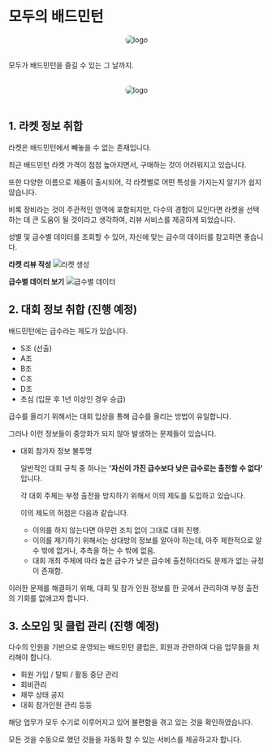 # 모두의 배드민턴 

<div style="display:flex; justify-content:center; "><img
style="border-radius:20px;" src="https://i.ibb.co/Cmfkfpx/Frame-1.png" alt="logo" /></div>

<br>

모두가 배드민턴을 즐길 수 있는 그 날까지.


<br>


<div style="display:flex; justify-content:center;"><img 
style="border-radius:20px;" src="https://i.ibb.co/f8hXG94/image.png" alt="logo" loading="lazy" /></div>


<br>

##  1. 라켓 정보 취합

라켓은 배드민턴에서 빼놓을 수 없는 존재입니다.

최근 배드민턴 라켓 가격이 점점 높아지면서, 구매하는 것이 어려워지고 있습니다.

또한 다양한 이름으로 제품이 출시되어, 각 라켓별로 어떤 특성을 가지는지 알기가 쉽지 않습니다.

비록 장비라는 것이 주관적인 영역에 포함되지만, 다수의 경험이 모인다면 라켓을 선택하는 데 큰 도움이 될 것이라고 생각하여, 리뷰 서비스를 제공하게 되었습니다.

성별 및 급수별 데이터를 조회할 수 있어, 자신에 맞는 급수의 데이터를 참고하면 좋습니다.



**라켓 리뷰 작성**
![라켓 생성](https://i.ibb.co/YtHDYw9/image.gif)


**급수별 데이터 보기**
![급수별 데이터](https://i.ibb.co/Sr3yn5p/image.gif)


## 2. 대회 정보 취합 (진행 예정)
배드민턴에는 급수라는 제도가 있습니다.

- S조 (선출)
- A조
- B조
- C조
- D조
- 초심 (입문 후 1년 이상인 경우 승급)

급수를 올리기 위해서는 대회 입상을 통해 급수를 올리는 방법이 유일합니다.

그러나 이런 정보들이 중앙화가 되지 않아 발생하는 문제들이 있습니다.

- 대회 참가자 정보 불투명
   
  일반적인 대회 규칙 중 하나는 **'자신이 가진 급수보다 낮은 급수로는 출전할 수 없다'** 입니다. 

  각 대회 주체는 부정 출전을 방지하기 위해서 이의 제도를 도입하고 있습니다.

  이의 제도의 허점은 다음과 같습니다.

  - 이의를 하지 않는다면 아무런 조치 없이 그대로 대회 진행.
  - 이의를 제기하기 위해서는 상대방의 정보를 알아야 하는데, 아주 제한적으로 알 수 밖에 없거나, 추측을 하는 수 밖에 없음.
  - 대회 개최 주체에 따라 높은 급수가 낮은 급수에 출전하더라도 문제가 없는 규정이 존재함.



이러한 문제를 해결하기 위해, 대회 및 참가 인원 정보를 한 곳에서 관리하여 부정 출전의 기회를 없애고자 합니다.


## 3. 소모임 및 클럽 관리 (진행 예정)

다수의 인원을 기반으로 운영되는 배드민턴 클럽은, 회원과 관련하여 다음 업무들을 처리해야 합니다.

- 회원 가입 / 탈퇴 / 활동 중단 관리
- 회비관리
- 재무 상태 공지
- 대회 참가인원 관리 등등

해당 업무가 모두 수기로 이루어지고 있어 불편함을 겪고 있는 것을 확인하였습니다.

모든 것을 수동으로 했던 것들을 자동화 할 수 있는 서비스를 제공하고자 합니다.
